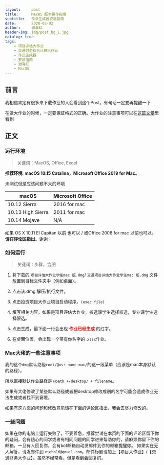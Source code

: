 ```yaml
---
layout:     post
title:      MacOS 版本操作指南
subtitle:   作业生成器安装指南
date:       2020-02-02
author:     谢海红
header-img: img/post_bg_1.jpg
catalog: true
tags:
    - 项目评估大作业
    - 交通财务综合计算大作业
    - 作业生成器
    - 安装指南
    - 谢海红
    - MacOS
---
```


## 前言

我相信肯定有很多来下载作业的人会看到这个Post。有句话一定要再提醒一下

在做大作业的时候，一定要保证格式的正确。大作业的注意事项可以在[这篇文章](https://bjtuxiehh.github.io/2019/11/04/%E9%A1%B9%E7%9B%AE%E8%AF%84%E4%BC%B0%E5%A4%A7%E4%BD%9C%E4%B8%9A%E6%98%93%E8%A7%81%E9%94%99%E8%AF%AF/)里看到

## 正文
### 运行环境
>关键词：MacOS, Office, Excel

**推荐环境: macOS 10.15 Catalina，Microsoft Office 2019 for Mac。**

未测试但是应该问题不大的环境

| macOS | Microsoft Office  |
|---|---|
| 10.12 Sierra  | 2016 for mac |
| 10.13 High Sierra  | 2011 for mac |
| 10.14 Mojave |  N/A  |

如果 OS X 10.11 El Capitan 以前 也可以 / 或Office 2008 for mac 以前也可以。 **请在评论区指出**。谢谢！

### 如何运行
>关键词：步骤，含图

1. 将下载的 `项目评估大作业学生mac 版.dmg`/ `交通项目评估大作业学生mac 版.dmg` 文件放置到目标文件夹中（例如桌面）。

2. 点击该.dmg 解压/执行文件。

3. 点击投资项目大作业项目启动程序。`(exec file)`

4. 填写相关内容，如果是项目评估大作业，校选课学生选择校选，专业课学生选择限选。

5. 点击生成，最下面一行会出现 **<font color='red'>作业已经生成</font>** 的红字。

6. 在桌面位置，会出现一个带有你名字的`.xlsx`作业。

### Mac大佬的一些注意事项

我的这个`dmg`默认路径`root/@usr-name-mac/`的这一级菜单（应该是mac本身默认的路径）。

所以直接默认作业路径是 `@path +/desktop/ + filename`。

如果有大佬修改了某些默认路径或者把desktop修改成别的名字可能会造成作业无法生成或者找不到窘境。

如果有这方面的问题和修改意见请在下面的评论区指出，我会去尽力修改的。

### 一些问题 
如果在你的电脑上运行失败了，不要着急，推荐尝试在本页的下面的评论区留下你的疑问，会有热心的同学或者有相同问题的同学进来帮助你的，请麻烦你留下你的邮箱，一旦有人回复你，会有bot邮箱自动发邮件到你的邮箱提醒你。
如果实在无人解答，请发邮件到 `xiehh16@gmail.com`。邮件标题请加上【项目大作业】/【交通财务大作业】。虽然不经常看，但是看到会回复的。





